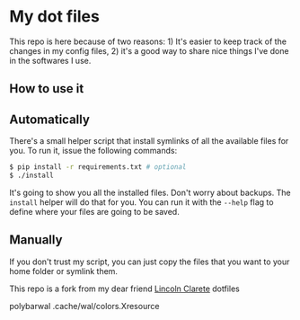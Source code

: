 # My dot files

This repo is here because of two reasons: 1) It's easier to keep track
of the changes in my config files, 2) it's a good way to share nice
things I've done in the softwares I use.

## How to use it

## Automatically

There's a small helper script that install symlinks of all the available
files for you. To run it, issue the following commands:

```bash
$ pip install -r requirements.txt # optional
$ ./install
```

It's going to show you all the installed files. Don't worry about
backups. The `install` helper will do that for you. You can run it with
the `--help` flag to define where your files are going to be saved.

## Manually

If you don't trust my script, you can just copy the files that you want
to your home folder or symlink them.

This repo is a fork from my dear friend [Lincoln Clarete](https://github.com/clarete/dotfiles) dotfiles

polybarwal
.cache/wal/colors.Xresource
